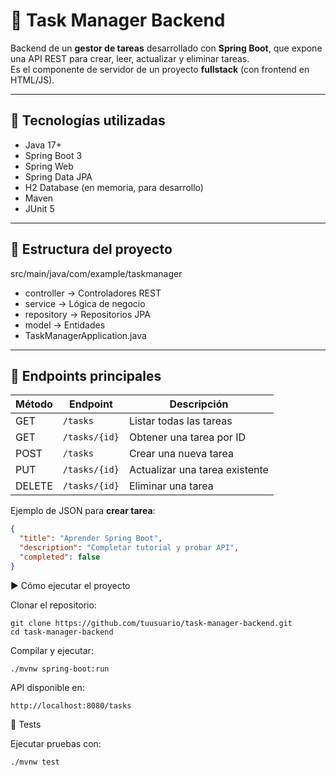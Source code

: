 # 📝 Task Manager Backend

Backend de un **gestor de tareas** desarrollado con **Spring Boot**, que expone una API REST para crear, leer, actualizar y eliminar tareas.  
Es el componente de servidor de un proyecto **fullstack** (con frontend en HTML/JS).

---

## 🚀 Tecnologías utilizadas

- Java 17+
- Spring Boot 3
- Spring Web
- Spring Data JPA
- H2 Database (en memoria, para desarrollo)
- Maven
- JUnit 5

---

## 📂 Estructura del proyecto

src/main/java/com/example/taskmanager
- controller → Controladores REST
- service → Lógica de negocio
- repository → Repositorios JPA
- model → Entidades
- TaskManagerApplication.java


---

## 📌 Endpoints principales

| Método | Endpoint       | Descripción                     |
|--------|----------------|---------------------------------|
| GET    | `/tasks`       | Listar todas las tareas         |
| GET    | `/tasks/{id}`  | Obtener una tarea por ID        |
| POST   | `/tasks`       | Crear una nueva tarea           |
| PUT    | `/tasks/{id}`  | Actualizar una tarea existente  |
| DELETE | `/tasks/{id}`  | Eliminar una tarea              |

Ejemplo de JSON para **crear tarea**:

```json
{
  "title": "Aprender Spring Boot",
  "description": "Completar tutorial y probar API",
  "completed": false
}
```

▶️ Cómo ejecutar el proyecto

Clonar el repositorio:
```
git clone https://github.com/tuusuario/task-manager-backend.git
cd task-manager-backend
```

Compilar y ejecutar:
```
./mvnw spring-boot:run
```

API disponible en:
```
http://localhost:8080/tasks
```
🧪 Tests

Ejecutar pruebas con:
```
./mvnw test
```